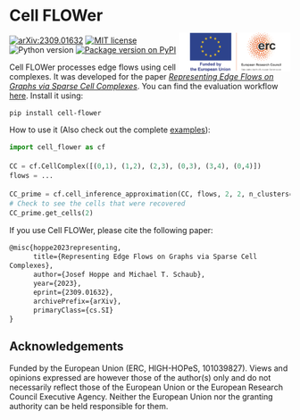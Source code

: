 # Cell FLOWer

<img align="right" width="200" style="margin-top:-5px" src="https://raw.githubusercontent.com/josefhoppe/cell-flower/main/readme_src/LOGO_ERC-FLAG_FP.png">

[![arXiv:2309.01632](https://img.shields.io/badge/arXiv-2309.01632-b31b1b.svg?logo=arxiv)](https://arxiv.org/abs/2309.01632)
[![MIT license](https://img.shields.io/badge/License-MIT-blue.svg)](https://github.com/josefhoppe/cell-flower/blob/main/LICENSE)
![Python version](https://img.shields.io/python/required-version-toml?tomlFilePath=https%3A%2F%2Fraw.githubusercontent.com%2Fjosefhoppe%2Fcell-flower%2Fmain%2Fpyproject.toml&logo=python&logoColor=ffd242)
[![Package version on PyPI](https://img.shields.io/pypi/v/cell-flower?logo=pypi&logoColor=ffd242)](https://pypi.org/project/cell-flower/)

Cell FLOWer processes edge flows using cell complexes.
It was developed for the paper [*Representing Edge Flows on Graphs via Sparse Cell Complexes*](https://arxiv.org/abs/2309.01632).
You can find the evaluation workflow [here](https://github.com/josefhoppe/edge-flow-cell-complexes).
Install it using:

```
pip install cell-flower
```

How to use it (Also check out the complete [examples](https://github.com/josefhoppe/cell-flower/tree/main/examples)):

```python
import cell_flower as cf

CC = cf.CellComplex([(0,1), (1,2), (2,3), (0,3), (3,4), (0,4)])
flows = ...

CC_prime = cf.cell_inference_approximation(CC, flows, 2, 2, n_clusters=5)
# Check to see the cells that were recovered
CC_prime.get_cells(2)
```

If you use Cell FLOWer, please cite the following paper:

```
@misc{hoppe2023representing,
      title={Representing Edge Flows on Graphs via Sparse Cell Complexes}, 
      author={Josef Hoppe and Michael T. Schaub},
      year={2023},
      eprint={2309.01632},
      archivePrefix={arXiv},
      primaryClass={cs.SI}
}
```

## Acknowledgements

Funded by the European Union (ERC, HIGH-HOPeS, 101039827). Views and opinions expressed are however those of the author(s) only and do not necessarily reflect those of the European Union or the European Research Council Executive Agency. Neither the European Union nor the granting authority can be held responsible for them.
